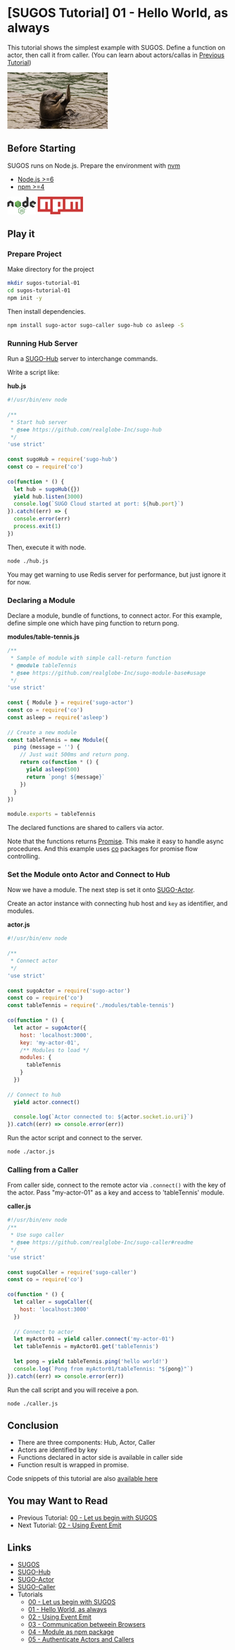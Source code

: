 # [SUGOS Tutorial] 01 - Hello World, as always

This tutorial shows the simplest example with SUGOS. Define a function on actor, then call it from caller.
(You can learn about actors/callas in [Previous Tutorial](https://github.com/realglobe-Inc/sugos-tutorial/blob/master/dist/markdown/en/00%20-%20Let%20us%20begin%20with%20SUGOS.md))

<a href="https://github.com/realglobe-Inc/sugos-tutorial/blob/master/dist/markdown/en/01%20-%20Hello%20World%2C%20as%20always.md">
  <img src="../../images/eyecatch-hello-world.jpg"
       alt="eyecatch"
       height="128"
       style="height:128px"
/></a>



## Before Starting

SUGOS runs on Node.js. Prepare the environment with [nvm](https://github.com/creationix/nvm#node-version-manager-)

+ [Node.js >=6](https://nodejs.org/en/)
+ [npm >=4](https://docs.npmjs.com/)

<a href="https://nodejs.org/en/">
  <img src="../../images/nodejs-banner.png"
       alt="banner"
       height="40"
       style="height:40px"
  /></a>
<a href="https://docs.npmjs.com/">
  <img src="../../images/npm-banner.png"
       alt="banner"
       height="40"
       style="height:40px"
  /></a>

## Play it

### Prepare Project

Make directory for the project

```bash
mkdir sugos-tutorial-01
cd sugos-tutorial-01
npm init -y

```

Then install dependencies.

```bash
npm install sugo-actor sugo-caller sugo-hub co asleep -S
```

### Running Hub Server

Run a [SUGO-Hub](https://github.com/realglobe-Inc/sugo-hub) server to interchange commands.

Write a script like:

**hub.js**
```javascript
#!/usr/bin/env node

/**
 * Start hub server
 * @see https://github.com/realglobe-Inc/sugo-hub
 */
'use strict'

const sugoHub = require('sugo-hub')
const co = require('co')

co(function * () {
  let hub = sugoHub({})
  yield hub.listen(3000)
  console.log(`SUGO Cloud started at port: ${hub.port}`)
}).catch((err) => {
  console.error(err)
  process.exit(1)
})

```

Then, execute it with node.

```bash
node ./hub.js
```

You may get warning to use Redis server for performance, but just ignore it for now.


### Declaring a Module

Declare a module, bundle of functions, to connect actor.
For this example, define simple one which have ping function to return pong.

**modules/table-tennis.js**
```javascript
/**
 * Sample of module with simple call-return function
 * @module tableTennis
 * @see https://github.com/realglobe-Inc/sugo-module-base#usage
 */
'use strict'

const { Module } = require('sugo-actor')
const co = require('co')
const asleep = require('asleep')

// Create a new module
const tableTennis = new Module({
  ping (message = '') {
    // Just wait 500ms and return pong.
    return co(function * () {
      yield asleep(500)
      return `pong! ${message}`
    })
  }
})

module.exports = tableTennis

```

The declared functions are shared to callers via actor.

Note that the functions returns [Promise](https://developer.mozilla.org/en/docs/Web/JavaScript/Reference/Global_Objects/Promise). This make it easy to handle async procedures.
And this example uses [co](https://github.com/tj/co#readme) packages for promise flow controlling.


### Set the Module onto Actor and Connect to Hub

Now we have a module. The next step is set it onto [SUGO-Actor](https://github.com/realglobe-Inc/sugo-actor).

Create an actor instance with connecting hub host and `key` as identifier, and modules.

**actor.js**
```javascript
#!/usr/bin/env node

/**
 * Connect actor
 */
'use strict'

const sugoActor = require('sugo-actor')
const co = require('co')
const tableTennis = require('./modules/table-tennis')

co(function * () {
  let actor = sugoActor({
    host: 'localhost:3000',
    key: 'my-actor-01',
    /** Modules to load */
    modules: {
      tableTennis
    }
  })

// Connect to hub
  yield actor.connect()

  console.log(`Actor connected to: ${actor.socket.io.uri}`)
}).catch((err) => console.error(err))

```

Run the actor script and connect to the server.

```bash
node ./actor.js
```


### Calling from a Caller

From caller side, connect to the remote actor via `.connect()` with the key of the actor.
Pass "my-actor-01" as a key and access to 'tableTennis' module.

**caller.js**
```javascript
#!/usr/bin/env node
/**
 * Use sugo caller
 * @see https://github.com/realglobe-Inc/sugo-caller#readme
 */
'use strict'

const sugoCaller = require('sugo-caller')
const co = require('co')

co(function * () {
  let caller = sugoCaller({
    host: 'localhost:3000'
  })

  // Connect to actor
  let myActor01 = yield caller.connect('my-actor-01')
  let tableTennis = myActor01.get('tableTennis')

  let pong = yield tableTennis.ping('hello world!')
  console.log(`Pong from myActor01/tableTennis: "${pong}"`)
}).catch((err) => console.error(err))


```

Run the call script and you will receive a pon.

```bash
node ./caller.js
```

## Conclusion

+ There are three components: Hub, Actor, Caller
+ Actors are identified by key
+ Functions declared in actor side is available in caller side
+ Function result is wrapped in promise.


Code snippets of this tutorial are also [available here](https://github.com/realglobe-Inc/sugos-tutorial/tree/master/example/tutorial-01)



## You may Want to Read

+ Previous Tutorial: [00 - Let us begin with SUGOS](https://github.com/realglobe-Inc/sugos-tutorial/blob/master/dist/markdown/en/00%20-%20Let%20us%20begin%20with%20SUGOS.md)
+ Next Tutorial: [02 - Using Event Emit](https://github.com/realglobe-Inc/sugos-tutorial/blob/master/dist/markdown/en/02%20-%20Using%20Event%20Emit.md)

## Links

+ [SUGOS](https://github.com/realglobe-Inc/sugos)
+ [SUGO-Hub](https://github.com/realglobe-Inc/sugo-hub)
+ [SUGO-Actor](https://github.com/realglobe-Inc/sugo-actor)
+ [SUGO-Caller](https://github.com/realglobe-Inc/sugo-caller)
+ Tutorials
  + [00 - Let us begin with SUGOS](https://github.com/realglobe-Inc/sugos-tutorial/blob/master/dist/markdown/en/00%20-%20Let%20us%20begin%20with%20SUGOS.md)
  + [01 - Hello World, as always](https://github.com/realglobe-Inc/sugos-tutorial/blob/master/dist/markdown/en/01%20-%20Hello%20World%2C%20as%20always.md)
  + [02 - Using Event Emit](https://github.com/realglobe-Inc/sugos-tutorial/blob/master/dist/markdown/en/02%20-%20Using%20Event%20Emit.md)
  + [03 - Communication betweein Browsers](https://github.com/realglobe-Inc/sugos-tutorial/blob/master/dist/markdown/en/03%20-%20Communication%20betweein%20Browsers.md)
  + [04 - Module as npm package](https://github.com/realglobe-Inc/sugos-tutorial/blob/master/dist/markdown/en/04%20-%20Module%20as%20npm%20package.md)
  + [05 - Authenticate Actors and Callers](https://github.com/realglobe-Inc/sugos-tutorial/blob/master/dist/markdown/en/05%20-%20Authenticate%20Actors%20and%20Callers.md)
